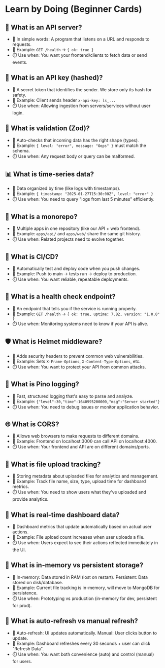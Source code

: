 # Learn by Doing (Beginner Cards)

## 🧩 What is an API server?
- 🧠 In simple words: A program that listens on a URL and responds to requests.
- 🔧 Example: `GET /health` → `{ ok: true }`
- ⏱️ Use when: You want your frontend/clients to fetch data or send events.

## 🔐 What is an API key (hashed)?
- 🧠 A secret token that identifies the sender. We store only its hash for safety.
- 🔧 Example: Client sends header `x-api-key: ls_...`
- ⏱️ Use when: Allowing ingestion from servers/services without user login.

## 🧪 What is validation (Zod)?
- 🧠 Auto-checks that incoming data has the right shape (types).
- 🔧 Example: `{ level: "error", message: "Oops" }` must match the schema.
- ⏱️ Use when: Any request body or query can be malformed.

## 📊 What is time-series data?
- 🧠 Data organized by time (like logs with timestamps).
- 🔧 Example: `{ timestamp: "2025-01-27T15:30:00Z", level: "error" }`
- ⏱️ Use when: You need to query "logs from last 5 minutes" efficiently.

## 🚀 What is a monorepo?
- 🧠 Multiple apps in one repository (like our API + web frontend).
- 🔧 Example: `apps/api/` and `apps/web/` share the same git history.
- ⏱️ Use when: Related projects need to evolve together.

## 🔄 What is CI/CD?
- 🧠 Automatically test and deploy code when you push changes.
- 🔧 Example: Push to main → tests run → deploy to production.
- ⏱️ Use when: You want reliable, repeatable deployments.

## 🏥 What is a health check endpoint?
- 🧠 An endpoint that tells you if the service is running properly.
- 🔧 Example: `GET /health` → `{ ok: true, uptime: 7.82, version: "1.0.0" }`
- ⏱️ Use when: Monitoring systems need to know if your API is alive.

## 🛡️ What is Helmet middleware?
- 🧠 Adds security headers to prevent common web vulnerabilities.
- 🔧 Example: Sets `X-Frame-Options`, `X-Content-Type-Options`, etc.
- ⏱️ Use when: You want to protect your API from common attacks.

## 📝 What is Pino logging?
- 🧠 Fast, structured logging that's easy to parse and analyze.
- 🔧 Example: `{"level":30,"time":1640995200000,"msg":"Server started"}`
- ⏱️ Use when: You need to debug issues or monitor application behavior.

## 🌐 What is CORS?
- 🧠 Allows web browsers to make requests to different domains.
- 🔧 Example: Frontend on localhost:3000 can call API on localhost:4000.
- ⏱️ Use when: Your frontend and API are on different domains/ports.

## 📁 What is file upload tracking?
- 🧠 Storing metadata about uploaded files for analytics and management.
- 🔧 Example: Track file name, size, type, upload time for dashboard metrics.
- ⏱️ Use when: You need to show users what they've uploaded and provide analytics.

## 🔄 What is real-time dashboard data?
- 🧠 Dashboard metrics that update automatically based on actual user actions.
- 🔧 Example: File upload count increases when user uploads a file.
- ⏱️ Use when: Users expect to see their actions reflected immediately in the UI.

## 💾 What is in-memory vs persistent storage?
- 🧠 In-memory: Data stored in RAM (lost on restart). Persistent: Data stored on disk/database.
- 🔧 Example: Current file tracking is in-memory, will move to MongoDB for persistence.
- ⏱️ Use when: Prototyping vs production (in-memory for dev, persistent for prod).

## 🔄 What is auto-refresh vs manual refresh?
- 🧠 Auto-refresh: UI updates automatically. Manual: User clicks button to update.
- 🔧 Example: Dashboard refreshes every 30 seconds + user can click "Refresh Data".
- ⏱️ Use when: You want both convenience (auto) and control (manual) for users.
